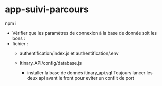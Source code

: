 # app-suivi-parcours

 npm i
 
- Vérifier que les paramètres de connexion à la base de donnée soit les bons :
- fichier :  
  - authentification/index.js et authentification/.env
  - Itinary_API/config/database.js

    - installer la base de donnés itinary_api.sql
Toujours lancer les deux api avant le front pour eviter un conflit de port
